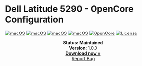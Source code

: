 # Dell Latitude 5290 - OpenCore Configuration
[![macOS](https://img.shields.io/badge/macOS-BigSur-brightgreen.svg)](https://developer.apple.com/documentation/macos-release-notes)
[![macOS](https://img.shields.io/badge/macOS-Monterey-brightgreen.svg)](https://developer.apple.com/documentation/macos-release-notes)
[![macOS](https://img.shields.io/badge/macOS-Ventura-brightgreen.svg)](https://developer.apple.com/documentation/macos-release-notes)
[![macOS](https://img.shields.io/badge/macOS-Sonoma-brightgreen.svg)](https://developer.apple.com/documentation/macos-release-notes)
[![OpenCore](https://img.shields.io/badge/OpenCore-0.9.3-blue)](https://github.com/acidanthera/OpenCorePkg)
[![License](https://img.shields.io/badge/license-MIT-purple)](/LICENSE)

<p align="center">
   <strong>Status: Maintained</strong>
   <br />
   <strong>Version: </strong>1.0.0
   <br />
   <a href="https://github.com/swordziak/OpenCore_Latitude5290/releases"><strong>Download now »</strong></a>
   <br />
   <a href="https://github.com/swordziak/OpenCore_Latitude5290/issues">Report Bug</a>
</p>
</br>

[def]: https://img.shields.io/badge/macOS-Monterey-brightgreen.svg